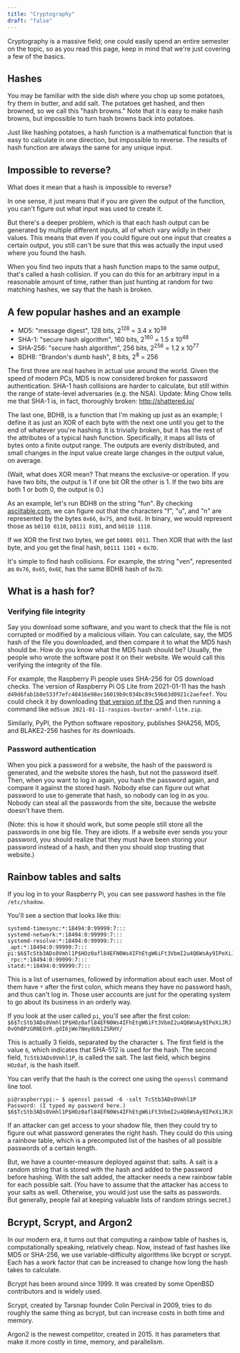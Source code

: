 ```yaml
---
title: "Cryptography"
draft: "false"
---
```


Cryptography is a massive field; one could easily spend an entire semester on the topic, so as you read this page, keep in mind that we're just covering a few of the basics.

## Hashes ##

You may be familiar with the side dish where you chop up some potatoes, fry them in butter, and add salt. The potatoes get hashed, and then browned, so we call this "hash browns." Note that it is easy to make hash browns, but impossible to turn hash browns back into potatoes.

Just like hashing potatoes, a hash function is a mathematical function that is easy to calculate in one direction, but impossible to reverse. The results of hash function are always the same for any unique input.

## Impossible to reverse? ##

What does it mean that a hash is impossible to reverse?

In one sense, it just means that if you are given the output of the function, you can't figure out what input was used to create it.

But there's a deeper problem, which is that each hash output can be generated by multiple different inputs, all of which vary wildly in their values. This means that even if you could figure out one input that creates a certain output, you still can't be sure that this was actually the input used where you found the hash.

When you find two inputs that a hash function maps to the same output, that's called a hash collision. If you can do this for an arbitrary input in a reasonable amount of time, rather than just hunting at random for two matching hashes, we say that the hash is broken.

## A few popular hashes and an example ##

* MD5: "message digest", 128 bits, 2<sup>128</sup> = 3.4 x 10<sup>38</sup>
* SHA-1: "secure hash algorithm", 160 bits, 2<sup>160</sup> = 1.5 x 10<sup>48</sup>
* SHA-256: "secure hash algorithm", 256 bits, 2<sup>256</sup> = 1.2 x 10<sup>77</sup>
* BDH8: "Brandon's dumb hash", 8 bits, 2<sup>8</sup> = 256

The first three are real hashes in actual use around the world. Given the speed of modern PCs, MD5 is now considered broken for password authentication. SHA-1 hash collisions are harder to calculate, but still within the range of state-level adversaries (e.g. the NSA). Update: Ming Chow tells me that SHA-1 is, in fact, thoroughly broken: http://shattered.io/

The last one, BDH8, is a function that I'm making up just as an example; I define it as just an XOR of each byte with the next one until you get to the end of whatever you're hashing. It is trivially broken, but it has the rest of the attributes of a typical hash function. Specifically, it maps all lists of bytes onto a finite output range. The outputs are evenly distributed, and small changes in the input value create large changes in the output value, on average.

(Wait, what does XOR mean? That means the exclusive-or operation. If you have two bits, the output is 1 if one bit OR the other is 1. If the two bits are both 1 or both 0, the output is 0.)

As an example, let's run BDH8 on the string "fun". By checking [asciitable.com](https://asciitable.com), we can figure out that the characters "f", "u", and "n" are represented by the bytes `0x66`, `0x75`, and `0x6E`. In binary, we would represent those as `b0110 0110`, `b0111 0101`, and `b0110 1110`.

If we XOR the first two bytes, we get `b0001 0011`. Then XOR that with the last byte, and you get the final hash, `b0111 1101` = `0x7D`.

It's simple to find hash collisions. For example, the string "ven", represented as `0x76`, `0x65`, `0x6E`, has the same BDH8 hash of `0x7D`.

## What is a hash for? ##

### Verifying file integrity ###

Say you download some software, and you want to check that the file is not corrupted or modified by a malicious villain. You can calculate, say, the MD5 hash of the file you downloaded, and then compare it to what the MD5 hash should be. How do you know what the MD5 hash should be? Usually, the people who wrote the software post it on their website. We would call this verifying the integrity of the file. 

For example, the Raspberry Pi people uses SHA-256 for OS download checks. The version of Raspberry Pi OS Lite from 2021-01-11 has the hash `d49d6fab1b8e533f7efc40416e98ec16019b9c034bc89c59b83d0921c2aefeef`. You could check it by downloading [that version of the OS](https://downloads.raspberrypi.org/raspios_lite_armhf/images/raspios_lite_armhf-2021-01-12/2021-01-11-raspios-buster-armhf-lite.zip) and then running a command like `md5sum 2021-01-11-raspios-buster-armhf-lite.zip`.

Similarly, PyPI, the Python software repository, publishes SHA256, MD5, and BLAKE2-256 hashes for its downloads.

### Password authentication ###

When you pick a password for a website, the hash of the password is generated, and the website stores the hash, but not the password itself. Then, when you want to log in again, you hash the password again, and compare it against the stored hash. Nobody else can figure out what password to use to generate that hash, so nobody can log in as you. Nobody can steal all the passwords from the site, because the website doesn't have them.

(Note: this is how it should work, but some people still store all the passwords in one big file. They are idiots. If a website ever sends you your password, you should realize that they must have been storing your password instead of a hash, and then you should stop trusting that website.)

## Rainbow tables and salts ##

If you log in to your Raspberry Pi, you can see password hashes in the file `/etc/shadow`.

You'll see a section that looks like this:

```
systemd-timesync:*:18494:0:99999:7:::
systemd-network:*:18494:0:99999:7:::
systemd-resolve:*:18494:0:99999:7:::
_apt:*:18494:0:99999:7:::
pi:$6$TcStb3ADs0Vmhl1P$HOz0afl84EFN0Ws4IFhEtgW6iFt3VbmI2u4Q6WsAy9IPeXiJRJ0vOhBPzGRNEOrR.gdI6jWe7Nmy8Ub1ZSRHY/:18494:0:99999:7:::messagebus:*:18494:0:99999:7:::
_rpc:*:18494:0:99999:7:::
statd:*:18494:0:99999:7:::
```
This is a list of usernames, followed by information about each user. Most of them have `*` after the first colon, which means they have no password hash, and thus can't log in. Those user accounts are just for the operating system to go about its business in an orderly way.

If you look at the user called `pi`, you'll see after the first colon: `$6$TcStb3ADs0Vmhl1P$HOz0afl84EFN0Ws4IFhEtgW6iFt3VbmI2u4Q6WsAy9IPeXiJRJ0vOhBPzGRNEOrR.gdI6jWe7Nmy8Ub1ZSRHY/`

This is actually 3 fields, separated by the character `$`. The first field is the value `6`, which indicates that SHA-512 is used for the hash. The second field, `TcStb3ADs0Vmhl1P`, is called the salt. The last field, which begins `HOz0af`, is the hash itself.

You can verify that the hash is the correct one using the `openssl` command line tool.

```
pi@raspberrypi:~ $ openssl passwd -6 -salt TcStb3ADs0Vmhl1P
Password: (I typed my password here.)
$6$TcStb3ADs0Vmhl1P$HOz0afl84EFN0Ws4IFhEtgW6iFt3VbmI2u4Q6WsAy9IPeXiJRJ0vOhBPzGRNEOrR.gdI6jWe7Nmy8Ub1ZSRHY/
```

If an attacker can get access to your shadow file, then they could try to figure out what password generates the right hash. They could do this using a rainbow table, which is a precomputed list of the hashes of all possible passwords of a certain length.

But, we have a counter-measure deployed against that: salts. A salt is a random string that is stored with the hash and added to the password before hashing. With the salt added, the attacker needs a new rainbow table for each possible salt. (You have to assume that the attacker has access to your salts as well. Otherwise, you would just use the salts as passwords. But generally, people fail at keeping valuable lists of random strings secret.)

## Bcrypt, Scrypt, and Argon2 ##

In our modern era, it turns out that computing a rainbow table of hashes is, computationally speaking, relatively cheap. Now, instead of fast hashes like MD5 or SHA-256, we use variable-difficulty algorithms like bcrypt or scrypt. Each has a work factor that can be increased to change how long the hash takes to calculate.

Bcrypt has been around since 1999. It was created by some OpenBSD contributors and is widely used.

Scrypt, created by Tarsnap founder Colin Percival in 2009, tries to do roughly the same thing as bcrypt, but can increase costs in both time and memory.

Argon2 is the newest competitor, created in 2015. It has parameters that make it more costly in time, memory, and parallelism.
